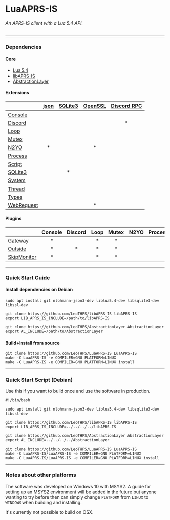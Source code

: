 # LuaAPRS-IS
###### An APRS-IS client with a Lua 5.4 API.

<hr />

### Dependencies

#### Core

- [Lua 5.4](//github.com/lua/lua)
- [libAPRS-IS](//github.com/LeoTHPS/libAPRS-IS)
- [AbstractionLayer](//github.com/LeoTHPS/AbstractionLayer)

#### Extensions

|                                                 | [json](//github.com/nlohmann/json) | [SQLite3](//github.com/sqlite/sqlite) | [OpenSSL](//github.com/openssl/openssl) | [Discord RPC](//github.com/discord/discord-rpc) |
| ----------------------------------------------- | :--------------------------------: | :-----------------------------------: | :-------------------------------------: | :---------------------------------------------: |
| [Console](LuaAPRS-IS/Extensions/Console/)       |                                    |                                       |                                         |                                                 |
| [Discord](LuaAPRS-IS/Extensions/Discord/)       |                                    |                                       |                                         | *                                               |
| [Loop](LuaAPRS-IS/Extensions/Loop/)             |                                    |                                       |                                         |                                                 |
| [Mutex](LuaAPRS-IS/Extensions/Mutex/)           |                                    |                                       |                                         |                                                 |
| [N2YO](LuaAPRS-IS/Extensions/N2YO/)             | *                                  |                                       | *                                       |                                                 |
| [Process](LuaAPRS-IS/Extensions/Process/)       |                                    |                                       |                                         |                                                 |
| [Script](LuaAPRS-IS/Extensions/)                |                                    |                                       |                                         |                                                 |
| [SQLite3](LuaAPRS-IS/Extensions/SQLite3)        |                                    | *                                     |                                         |                                                 |
| [System](LuaAPRS-IS/Extensions/System/)         |                                    |                                       |                                         |                                                 |
| [Thread](LuaAPRS-IS/Extensions/Thread/)         |                                    |                                       |                                         |                                                 |
| [Types](LuaAPRS-IS/Extensions/Types/)           |                                    |                                       |                                         |                                                 |
| [WebRequest](LuaAPRS-IS/Extensions/WebRequest/) |                                    |                                       | *                                       |                                                 |

#### Plugins

|                                              | Console | Discord | Loop | Mutex | N2YO | Process | Script | SQLite3 | System | Thread | Types | WebRequest |
| -------------------------------------------- | :-----: | :-----: | :--: | :---: | :--: | :-----: | :----: | :-----: | :----: | :----: | :---: | :--------: |
| [Gateway](Build/Plugins/Gateway.lua)         | *       |         | *    | *     |      |         | *      | *       | *      |        |       |            |
| [Outside](Build/Plugins/Outside.lua)         | *       | *       | *    | *     |      |         | *      | *       | *      |        |       |            |
| [SkipMonitor](Build/Plugins/SkipMonitor.lua) | *       |         | *    | *     |      |         | *      | *       | *      |        |       |            |

<hr />

### Quick Start Guide

#### Install dependencies on Debian

```
sudo apt install git nlohmann-json3-dev liblua5.4-dev libsqlite3-dev libssl-dev

git clone https://github.com/LeoTHPS/libAPRS-IS libAPRS-IS
export LIB_APRS_IS_INCLUDE=/path/to/libAPRS-IS

git clone https://github.com/LeoTHPS/AbstractionLayer AbstractionLayer
export AL_INCLUDE=/path/to/AbstractionLayer
```

#### Build+Install from source

```
git clone https://github.com/LeoTHPS/LuaAPRS-IS LuaAPRS-IS
make -C LuaAPRS-IS -e COMPILER=GNU PLATFORM=LINUX
make -C LuaAPRS-IS -e COMPILER=GNU PLATFORM=LINUX install
```

<hr />

### Quick Start Script (Debian)

Use this if you want to build once and use the software in production.

```
#!/bin/bash

sudo apt install git nlohmann-json3-dev liblua5.4-dev libsqlite3-dev libssl-dev

git clone https://github.com/LeoTHPS/libAPRS-IS libAPRS-IS
export LIB_APRS_IS_INCLUDE=../../../../libAPRS-IS

git clone https://github.com/LeoTHPS/AbstractionLayer AbstractionLayer
export AL_INCLUDE=../../../../AbstractionLayer

git clone https://github.com/LeoTHPS/LuaAPRS-IS LuaAPRS-IS
make -C LuaAPRS-IS/LuaAPRS-IS -e COMPILER=GNU PLATFORM=LINUX
make -C LuaAPRS-IS/LuaAPRS-IS -e COMPILER=GNU PLATFORM=LINUX install
```

<hr />

### Notes about other platforms

The software was developed on Windows 10 with MSYS2. A guide for setting up an MSYS2 environment will be added in the future but anyone wanting to try before then can simply change `PLATFORM` from `LINUX` to `WINDOWS` when building and installing.

It's currently not possible to build on OSX.

